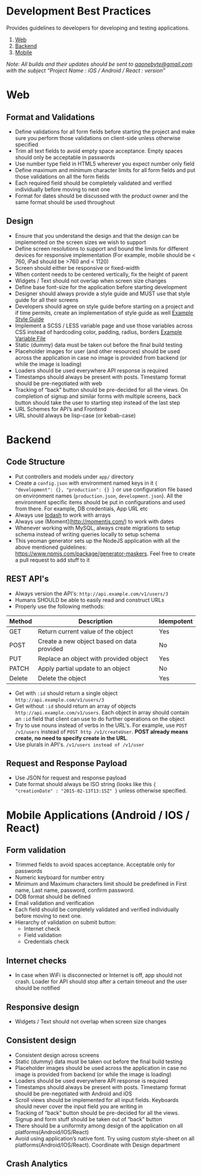 # Development Best Practices

Provides guidelines to developers for developing and testing applications. 

1. [Web](#web)
2. [Backend](#backend)
3. [Mobile](#mobile-applications-android--ios--react)


*Note: All builds and their updates should be sent to qaonebyte@gmail.com with the subject “Project Name : iOS / Android / React : version”*

# Web

## Format and Validations

- Define validations for all form fields before starting the project and make sure you perform those validations on client-side unless otherwise specified
- Trim all text fields to avoid empty space acceptance. Empty spaces should only be acceptable in passwords
- Use number type field in HTML5 wherever you expect number only field
- Define maximum and minimum character limits for all form fields and put those validations on all the form fields
- Each required field should be completely validated and verified individually before moving to next one
- Format for dates should be discussed with the product owner and the same format should be used throughout

## Design

- Ensure that you understand the design and that the design can be implemented on the screen sizes we wish to support
- Define screen resolutions to support and bound the limits for different devices for responsive implementation (For example, mobile should be < 760, iPad should be >760 and < 1120) 
- Screen should either be responsive or fixed-width
- When content needs to be centered vertically, fix the height of parent
- Widgets / Text should not overlap when screen size changes
- Define base font-size for the application before starting development
- Designer should always provide a style guide and MUST use that style guide for all their screens
- Developers should agree on style guide before starting on a project and if time permits, create an implementation of style guide as well [Example Style Guide](http://ec2-52-90-113-143.compute-1.amazonaws.com:8000/style-guide)
- Implement a SCSS / LESS variable page and use those variables across CSS instead of hardcoding color, padding, radius, borders [Example Variable File](https://bitbucket.org/onebytetech/servup-web/src/78365001c94cb3d9afaf0f1aaaffebe517af1804/client/modules/core/styles/variables.scss?at=master&fileviewer=file-view-default)
- Static (dummy) data must be taken out before the final build testing
- Placeholder images for user (and other resources) should be used across the application in case no image is provided from backend (or while the image is loading)
- Loaders should be used everywhere API response is required
- Timestamps should always be present with posts. Timestamp format should be pre-negotiated with web
- Tracking of “back” button should be pre-decided for all the views. On completion of signup and similar forms with multiple screens, back button should take the user to starting step instead of the last step
- URL Schemes for API’s and Frontend
- URL should always be lisp-case (or kebab-case)

# Backend

## Code Structure

- Put controllers and models under `app/` directory
- Create a `config.json` with environment named keys in it `{ "development": {}, "production": {} }` or use configuration file based on environment names (`production.json`, `development.json`). All the environment specific items should be put in configurations and used from there. For example, DB credentials, App URL etc
- Always use [lodash](https://lodash.com) to work with arrays
- Always use (Moment](http://momentjs.com/) to work with dates
- Whenever working with MySQL, always create migrations to setup schema instead of writing queries locally to setup schema
- This yeoman generator sets up the NodeJS application with all the above mentioned guidelines: https://www.npmjs.com/package/generator-maskers. Feel free to create a pull request to add stuff to it

## REST API's

- Always version the API's: `http://api.example.com/v1/users/3`
- Humans SHOULD be able to easily read and construct URLs
- Properly use the following methods:

|Method   |Description   |Idempotent   |
|---|---|---|
|GET   |Return current value of the object   |Yes   |
|POST   |Create a new object based on data provided   |No   |
|PUT   |Replace an object with provided object   |Yes   |
|PATCH   |Apply partial update to an object   |No   |
|Delete   |Delete the object   |Yes   |

- Get with `:id` should return a single object `http://api.example.com/v1/users/3`
- Get without `:id` should return an array of objects `http://api.example.com/v1/users`. Each object in array should contain an `:id` field that client can use to do further operations on the object
- Try to use nouns instead of verbs in the URL's. For example, use `POST /v1/users` instead of `POST http /v1/createUser`. __POST already means create, no need to specify create in the URL__.
- Use plurals in API's. `/v1/users instead of /v1/user`

## Request and Response Payload

- Use JSON for request and response payload
- Date format should always be ISO string (looks like this `{ "creationDate" : "2015-02-13T13:15Z" }` unless otherwise specified. 

# Mobile Applications (Android / IOS / React)

## Form validation

- Trimmed fields to avoid spaces acceptance. Acceptable only for passwords
- Numeric keyboard for number entry
- Minimum and Maximum characters limit should be predefined in First name, Last name, password, confirm password.
- DOB format should be defined
- Email validation and verification
- Each field should be completely validated and verified individually before moving to next one.
- Hierarchy of validation on submit button: 
  - Internet check
  - Field validation
  - Credentials check
  
## Internet checks 

- In case when WiFi is disconnected or Internet is off, app should not crash. Loader for API should stop after a certain timeout and the user should be notified

## Responsive design 

- Widgets / Text should not overlap when screen size changes

## Consistent design

- Consistent design across screens
- Static (dummy) data must be taken out before the final build testing
- Placeholder images should be used across the application in case no image is provided from backend (or while the image is loading)
- Loaders should be used everywhere API response is required
- Timestamps should always be present with posts. Timestamp format should be pre-negotiated with Android and iOS
- Scroll views should be implemented for all input fields. Keyboards should never cover the input field you are writing in
- Tracking of “back” button should be pre-decided for all the views. Signup and form stuff should be taken out of “back” button
- There should be a uniformity among design of the application on all platforms(Android/IOS/React)
- Avoid using application’s native font. Try using custom style-sheet on all platforms(Android/IOS/React). Coordinate with Design department

## Crash Analytics
